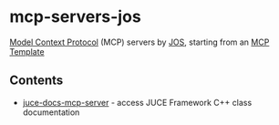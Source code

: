 # mcp-servers-jos

[Model Context
Protocol](https://modelcontextprotocol.io/tutorials/building-mcp-with-llms)
(MCP) servers by [JOS](https://github.com/josmithiii), starting from
an [MCP Template](https://github.com/josmithiii/mcp-template)

## Contents

* [juce-docs-mcp-server](./juce-docs-mcp-server/README.md) - access JUCE Framework C++ class documentation

